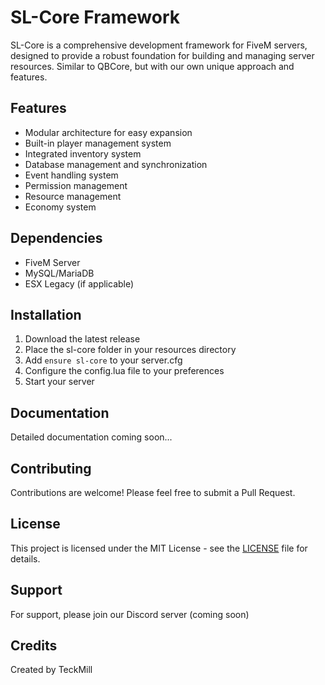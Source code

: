 # SL-Core Framework

SL-Core is a comprehensive development framework for FiveM servers, designed to provide a robust foundation for building and managing server resources. Similar to QBCore, but with our own unique approach and features.

## Features

- Modular architecture for easy expansion
- Built-in player management system
- Integrated inventory system
- Database management and synchronization
- Event handling system
- Permission management
- Resource management
- Economy system

## Dependencies

- FiveM Server
- MySQL/MariaDB
- ESX Legacy (if applicable)

## Installation

1. Download the latest release
2. Place the sl-core folder in your resources directory
3. Add `ensure sl-core` to your server.cfg
4. Configure the config.lua file to your preferences
5. Start your server

## Documentation

Detailed documentation coming soon...

## Contributing

Contributions are welcome! Please feel free to submit a Pull Request.

## License

This project is licensed under the MIT License - see the [LICENSE](LICENSE) file for details.

## Support

For support, please join our Discord server (coming soon)

## Credits

Created by TeckMill 